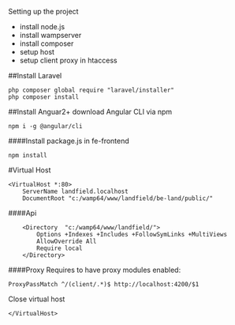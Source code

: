 Setting up the project

- install node.js
- install wampserver
- install composer
- setup host
- setup client proxy in htaccess

##Install Laravel
```
php composer global require "laravel/installer"
php composer install
```

##Install Anguar2+
download Angular CLI via npm 
```angular2html
npm i -g @angular/cli
```

####Install package.js in fe-frontend
```
npm install 
``` 

#Virtual Host
```
<VirtualHost *:80>
	ServerName landfield.localhost
	DocumentRoot "c:/wamp64/www/landfield/be-land/public/"
```
  ####Api
```
    <Directory  "c:/wamp64/www/landfield/">
        Options +Indexes +Includes +FollowSymLinks +MultiViews
        AllowOverride All
        Require local
    </Directory>
```
	

  
  ####Proxy
  Requires to have proxy modules enabled:
  
  ```
  ProxyPassMatch ^/(client/.*)$ http://localhost:4200/$1
  ```
Close virtual host
```
</VirtualHost>
```

